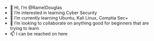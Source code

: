 - 👋 Hi, I’m @RamelDouglas
- 👀 I’m interested in learning Cyber Security
- 🌱 I’m currently learning Ubuntu, Kali Linux, Comptia Sec+
- 💞️ I’m looking to collaborate on anything good for beginners that are trying to learn 
- 📫 I can be reached on here

<!---
RamelDouglas/RamelDouglas is a ✨ special ✨ repository because its `README.md` (this file) appears on your GitHub profile.
You can click the Preview link to take a look at your changes.
--->
